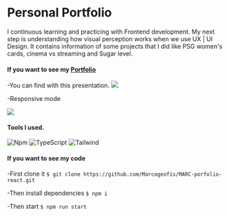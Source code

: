 # Personal Portfolio 

I continuous learning and practicing with Frontend development. My next step is understanding how visual perception works when we use UX | UI Design. It contains information of some projects that I did like PSG women's cards, cinema vs streaming and Sugar level. 

#### If you want to see my [Portfolio](https://marcogeofis.github.io/MARC-porfolio-react/ "Portfolio")

-You can find with this presentation.
![](https://i.imgur.com/z7oNFuP.png)

-Responsive mode

![](https://i.imgur.com/9AlGerV.png)

#### Tools I used.

![Npm](https://img.shields.io/badge/-npm-CB3837?style=flat-square&logo=npm)
![TypeScript](https://img.shields.io/npm/types/typescript?label=4.9.5&logo=typescript)
![Tailwind](https://img.shields.io/badge/Tailwind%20CSS-3.3.2-38B2AC?logo=tailwind-css)
#### If you want to see my code 

-First clone it
`$ git clone https://github.com/Marcogeofis/MARC-porfolio-react.git`

-Then install dependencies
`$ npm i`

-Then start 
`$ npm run start`



